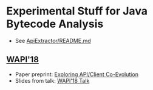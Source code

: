 # Experimental Stuff for Java Bytecode Analysis
* See [ApiExtractor/README.md](ApiExtractor/README.md)

## [WAPI'18](https://w-api.github.io/)
* Paper preprint: [Exploring API/Client Co-Evolution](http://www.ii.uib.no/~anya/papers/eilertsen-bagge-api-coevo-wapi18.pdf)
* Slides from talk: [WAPI'18 Talk](https://github.com/annaei/annaei.github.io/blob/master/API%20CO-EVO%20WAPI-print.pdf)

